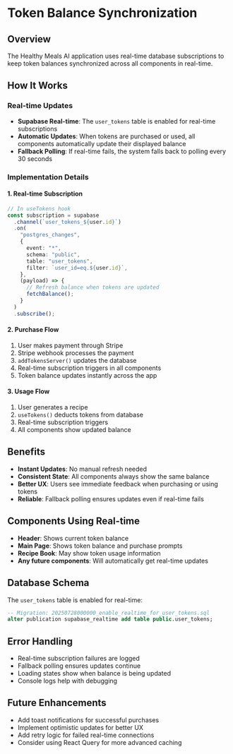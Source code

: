 # Token Balance Synchronization

## Overview

The Healthy Meals AI application uses real-time database subscriptions to keep token balances synchronized across all components in real-time.

## How It Works

### Real-time Updates

- **Supabase Real-time**: The `user_tokens` table is enabled for real-time subscriptions
- **Automatic Updates**: When tokens are purchased or used, all components automatically update their displayed balance
- **Fallback Polling**: If real-time fails, the system falls back to polling every 30 seconds

### Implementation Details

#### 1. Real-time Subscription

```typescript
// In useTokens hook
const subscription = supabase
  .channel(`user_tokens_${user.id}`)
  .on(
    "postgres_changes",
    {
      event: "*",
      schema: "public",
      table: "user_tokens",
      filter: `user_id=eq.${user.id}`,
    },
    (payload) => {
      // Refresh balance when tokens are updated
      fetchBalance();
    }
  )
  .subscribe();
```

#### 2. Purchase Flow

1. User makes payment through Stripe
2. Stripe webhook processes the payment
3. `addTokensServer()` updates the database
4. Real-time subscription triggers in all components
5. Token balance updates instantly across the app

#### 3. Usage Flow

1. User generates a recipe
2. `useTokens()` deducts tokens from database
3. Real-time subscription triggers
4. All components show updated balance

## Benefits

- **Instant Updates**: No manual refresh needed
- **Consistent State**: All components always show the same balance
- **Better UX**: Users see immediate feedback when purchasing or using tokens
- **Reliable**: Fallback polling ensures updates even if real-time fails

## Components Using Real-time

- **Header**: Shows current token balance
- **Main Page**: Shows token balance and purchase prompts
- **Recipe Book**: May show token usage information
- **Any future components**: Will automatically get real-time updates

## Database Schema

The `user_tokens` table is enabled for real-time:

```sql
-- Migration: 20250728000000_enable_realtime_for_user_tokens.sql
alter publication supabase_realtime add table public.user_tokens;
```

## Error Handling

- Real-time subscription failures are logged
- Fallback polling ensures updates continue
- Loading states show when balance is being updated
- Console logs help with debugging

## Future Enhancements

- Add toast notifications for successful purchases
- Implement optimistic updates for better UX
- Add retry logic for failed real-time connections
- Consider using React Query for more advanced caching
